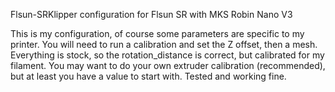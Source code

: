  Flsun-SRKlipper configuration for Flsun SR with MKS Robin Nano V3

This is my configuration, of course some parameters are specific to my printer. You will need to run a calibration and set the Z offset, then a mesh.
Everything is stock, so the rotation_distance is correct, but calibrated for my filament. You may want to do your own extruder calibration (recommended),
but at least you have a value to start with.
Tested and working fine.
